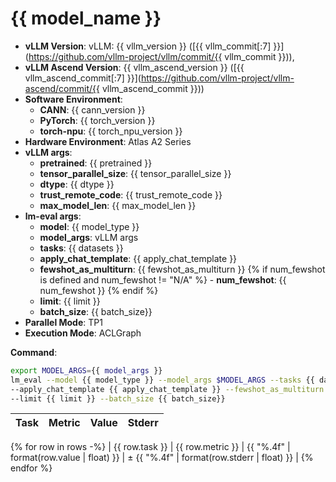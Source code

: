 # {{ model_name }}

- **vLLM Version**: vLLM: {{ vllm_version }} ([{{ vllm_commit[:7] }}](https://github.com/vllm-project/vllm/commit/{{ vllm_commit }})),
- **vLLM Ascend Version**: {{ vllm_ascend_version }} ([{{ vllm_ascend_commit[:7] }}](https://github.com/vllm-project/vllm-ascend/commit/{{ vllm_ascend_commit }}))  
- **Software Environment**: 
  - **CANN**: {{ cann_version }}
  - **PyTorch**: {{ torch_version }}
  - **torch-npu**: {{ torch_npu_version }}  
- **Hardware Environment**: Atlas A2 Series  
- **vLLM args**: 
  - **pretrained**: {{ pretrained }}
  - **tensor_parallel_size**: {{ tensor_parallel_size }}
  - **dtype**: {{ dtype  }}
  - **trust_remote_code**: {{ trust_remote_code }}
  - **max_model_len**: {{ max_model_len }}
- **lm-eval args**:
  - **model**: {{ model_type }}
  - **model_args**: vLLM args
  - **tasks**: {{ datasets }}
  - **apply_chat_template**: {{ apply_chat_template }}
  - **fewshot_as_multiturn**: {{ fewshot_as_multiturn }}
 {% if num_fewshot is defined and num_fewshot != "N/A" %} - **num_fewshot**: {{ num_fewshot }} {% endif %}
  - **limit**: {{ limit }}
  - **batch_size**: {{ batch_size}}
- **Parallel Mode**: TP1
- **Execution Mode**: ACLGraph  

**Command**:  

```bash
export MODEL_ARGS={{ model_args }}
lm_eval --model {{ model_type }} --model_args $MODEL_ARGS --tasks {{ datasets }} \
--apply_chat_template {{ apply_chat_template }} --fewshot_as_multiturn {{ fewshot_as_multiturn }} {% if num_fewshot is defined and num_fewshot != "N/A" %} --num_fewshot {{ num_fewshot }} {% endif %} \
--limit {{ limit }} --batch_size {{ batch_size}}
```

| Task                  | Metric      | Value     | Stderr |
|-----------------------|-------------|----------:|-------:|
{% for row in rows -%}
| {{ row.task }} | {{ row.metric }} | {{ "%.4f" | format(row.value | float) }} | ± {{ "%.4f" | format(row.stderr | float) }} |
{% endfor %}
